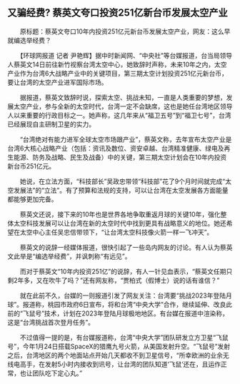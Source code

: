 ## 又骗经费? 蔡英文夸口投资251亿新台币发展太空产业
　　原标题：蔡英文夸口10年内投资251亿元新台币发展太空产业，网友：这么早就编选举经费？

　　【环球网报道 记者 尹艳辉】据中时新闻网、“中央社”等台媒报道，台当局领导人蔡英文14日前往新竹视察台湾太空中心，她致辞时声称，未来10年之内，太空产业作为台湾6大战略产业中的关键项目，第三期太空计划投资251亿元新台币，要让台湾的太空产业进军国际市场。

　　据报道，蔡英文致辞时说，探索太空、挑战未知，一直是人类重要的梦想，发展太空产业，参与全新的太空时代，台湾一定不会缺席，这也是她任台湾地区领导人以来重要的行政目标之一。她声称，这几年来从“福卫五号”到“福卫七号”，台湾已经展现自主研制卫星的实力。

　　“台湾绝对有能力进军全球太空市场跟产业”，蔡英文称，去年宣布太空产业是台湾6大核心战略产业（包括：资讯及数位、资安卓越、台湾精准健康、绿电及再生能源、防务及战略、民生及战备）中的关键，第三期太空计划会在10年内投资新台币251亿元。

　　她说，在立法方面，“科技部长”吴政忠带领“科技部”花了9个月时间就完成“太空发展法”的“立法”。有了预算和法规的支持，可以让台湾在太空发展各方面能量都能够更加完备。

　　蔡英文还说，接下来的10年也是世界各地争取重返月球的关键10年，强化整体太空科技发展可以让台湾在新的太空时代中找到更具有战略意义的地位。她还希望在太空中心主任吴忠信带领下，“让台湾太空科技像火箭一样一飞冲天”。

　　蔡英文的说辞一经媒体报道，很快引起了一些岛内网友的讨论。有人认为蔡英文此举是“编选举经费”，并讽刺称“有远见”。

　　而对于蔡英文“10年内投资251亿”的说辞，有人一针见血表示，“蔡英文任期只剩2年多，又在吹牛了吗？”还有网友称，“贾柏式（假博士）说的话有谁信？”

　　就在此前不久，台媒的一则报道引发了网友关注：台湾要“挑战2023年登陆月球”。报道称，桃园市政府6日宣布，将和台湾“中央大学”合作，继续延伸、改良此前的“飞鼠号”技术，计划在2023年登陆月球极地地区。有台媒在报道中渲染称，这是“台湾挑战首次登月任务”。

　　不过值得一提的是，有台媒报道称，台湾“中央大学”团队研发立方卫星“飞鼠号”，今年1月24日搭载SpaceX的猎鹰九号火箭，从美国发射升空。“飞鼠号”发射之后，台湾地区的两个地面站点开始几天都收不到卫星信号，“所幸欧洲的业余无线电高手，在发射5小时内接收到讯号，让台湾的团队知道‘飞鼠’还在，且运作正常，也让团队吃下定心丸。”

